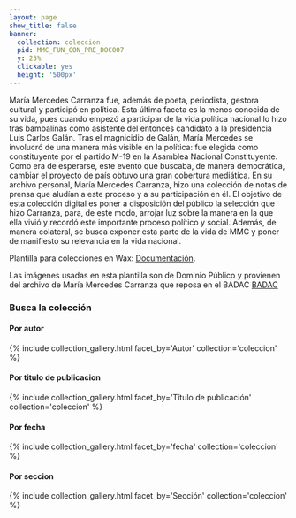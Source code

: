 ```yaml
---
layout: page
show_title: false
banner:
  collection: coleccion
  pid: MMC_FUN_CON_PRE_DOC007
  y: 25%
  clickable: yes
  height: '500px'
---
```


María Mercedes Carranza fue, además de poeta, periodista, gestora cultural y participó en política. Esta última faceta es la menos conocida de su vida, pues cuando empezó a participar de la vida política nacional lo hizo tras bambalinas como asistente del entonces candidato a la presidencia Luis Carlos Galán. Tras el magnicidio de Galán, María Mercedes se involucró de una manera más visible en la política: fue elegida como constituyente por el partido M-19 en la Asamblea Nacional Constituyente. Como era de esperarse, este evento que buscaba, de manera democrática, cambiar el proyecto de país obtuvo una gran cobertura mediática. En su archivo personal, María Mercedes Carranza, hizo una colección de notas de prensa que aludían a este proceso y a su participación en él. El objetivo de esta colección digital es poner a disposición del público la selección que hizo Carranza, para, de este modo, arrojar luz sobre la manera en la que ella vivió y recordó este importante proceso político y social. Además, de manera colateral, se busca exponer esta parte de la vida de MMC y poner de manifiesto su relevancia en la vida nacional. 


Plantilla para colecciones en Wax: [Documentación](https://minicomp.github.io/wiki/#/wax/).

Las imágenes usadas en esta plantilla son de Dominio Público y provienen del archivo de María Mercedes Carranza que reposa en el BADAC [BADAC](https://badac.uniandes.edu.co/coleccion/fondo-maria-mercedes-carranza/)

### Busca la colección

#### Por autor
{% include collection_gallery.html facet_by='Autor' collection='coleccion' %}

#### Por titulo de publicacion
{% include collection_gallery.html facet_by='Título de publicación' collection='coleccion' %}

#### Por fecha
{% include collection_gallery.html facet_by='fecha' collection='coleccion' %}

#### Por seccion
{% include collection_gallery.html facet_by='Sección' collection='coleccion' %}
